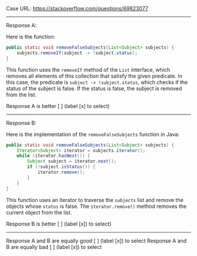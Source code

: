 Case URL: https://stackoverflow.com/questions/69823077

------
Response A:



Here is the function:

```java
public static void removeFalseSubjects(List<Subject> subjects) {
    subjects.removeIf(subject -> !subject.status);
}
```

This function uses the `removeIf` method of the `List` interface, which removes all elements of this collection that satisfy the given predicate. In this case, the predicate is `subject -> !subject.status`, which checks if the status of the subject is false. If the status is false, the subject is removed from the list.

Response A is better [ ] (label [x] to select)

-------
Response B:

Here is the implementation of the `removeFalseSubjects` function in Java:

```java
public static void removeFalseSubjects(List<Subject> subjects) {
    Iterator<Subject> iterator = subjects.iterator();
    while (iterator.hasNext()) {
        Subject subject = iterator.next();
        if (!subject.isStatus()) {
            iterator.remove();
        }
    }
}
```

This function uses an iterator to traverse the `subjects` list and remove the objects whose `status` is false. The `iterator.remove()` method removes the current object from the list.

Response B is better [ ] (label [x]) to select)

-------

Response A and B are equally good [ ] (label [x]) to select
Response A and B are equally bad [ ] (label [x]) to select
